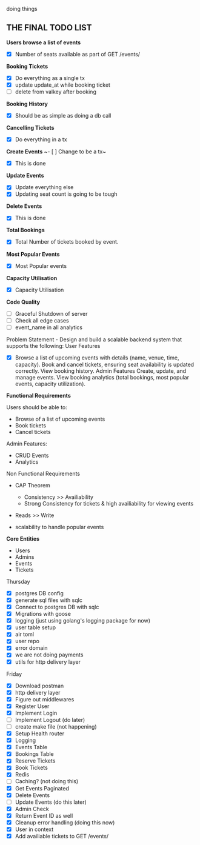 doing things

## THE FINAL TODO LIST

**Users browse a list of events**
- [x] Number of seats available as part of GET /events/

**Booking Tickets**
- [x] Do everything as a single tx
- [x] update update_at while booking ticket
- [ ] delete from valkey after booking

**Booking History**
- [x] Should be as simple as doing a db call

**Cancelling Tickets**
- [x] Do everything in a tx

**Create Events**
~- [ ] Change to be a tx~
- [x] This is done

**Update Events**
- [x] Update everything else
- [x] Updating seat count is going to be tough

**Delete Events**
- [x] This is done

**Total Bookings**
- [x] Total Number of tickets booked by event.

**Most Popular Events**
- [x] Most Popular events

**Capacity Utilisation**
- [x] Capacity Utilisation

**Code Quality**
- [ ] Graceful Shutdown of server
- [ ] Check all edge cases
- [ ] event_name in all analytics

Problem Statement
    - Design and build a scalable backend system that supports the following:
    User Features
- [x] Browse a list of upcoming events with details (name, venue, time, capacity).
        Book and cancel tickets, ensuring seat availability is updated correctly.
        View booking history.
    Admin Features
        Create, update, and manage events.
        View booking analytics (total bookings, most popular events, capacity utilization).

**Functional Requirements**

Users should be able to:
- Browse of a list of upcoming events
- Book tickets
- Cancel tickets

Admin Features:
- CRUD Events
- Analytics

Non Functional Requirements

- CAP Theorem
    - Consistency >> Availiability
    - Strong Consistency for tickets & high availiability for viewing events

- Reads >> Write
- scalability to handle popular events

**Core Entities**
- Users
- Admins
- Events
- Tickets

Thursday
- [x] postgres DB config
- [x] generate sql files with sqlc
- [x] Connect to postgres DB with sqlc
- [x] Migrations with goose
- [x] logging (just using golang's logging package for now)
- [x] user table setup
- [x] air toml
- [x] user repo
- [x] error domain
- [x] we are not doing payments
- [x] utils for http delivery layer

Friday
- [x] Download postman
- [x] http delivery layer
- [x] Figure out middlewares
- [x] Register User
- [x] Implement Login
- [ ] Implement Logout (do later)
- [ ] create make file (not happening)
- [x] Setup Health router
- [x] Logging
- [x] Events Table
- [x] Bookings Table
- [x] Reserve Tickets
- [x] Book Tickets
- [x] Redis
- [ ] Caching? (not doing this)
- [x] Get Events Paginated
- [x] Delete Events
- [ ] Update Events (do this later)
- [x] Admin Check
- [x] Return Event ID as well
- [x] Cleanup error handling (doing this now)
- [x] User in context
- [x] Add availiable tickets to GET /events/
